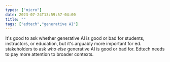 ```yaml
---
types: ["micro"]
date: 2023-07-24T13:59:57-04:00
title: ""
tags: ["edtech","generative AI"]
---
```

It's good to ask whether generative AI is good or bad for students, instructors, or education, but it's arguably more important for ed. stakeholders to ask *who else* generative AI is good or bad for. Edtech needs to pay more attention to broader contexts.
